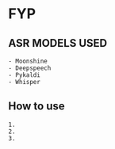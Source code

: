 # FYP
## ASR MODELS USED
    - Moonshine
    - Deepspeech
    - Pykaldi
    - Whisper
## How to use
    1.  
    2.
    3.

